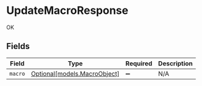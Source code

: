 # UpdateMacroResponse

OK


## Fields

| Field                                                    | Type                                                     | Required                                                 | Description                                              |
| -------------------------------------------------------- | -------------------------------------------------------- | -------------------------------------------------------- | -------------------------------------------------------- |
| `macro`                                                  | [Optional[models.MacroObject]](../models/macroobject.md) | :heavy_minus_sign:                                       | N/A                                                      |